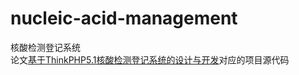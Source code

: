 # nucleic-acid-management
核酸检测登记系统   
论文[基于ThinkPHP5.1核酸检测登记系统的设计与开发](https://mabbs.github.io/2023/06/30/nucleic-acid.html)对应的项目源代码
